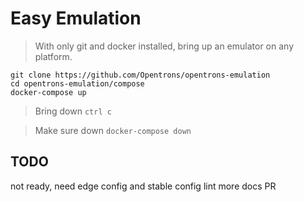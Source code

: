 # Easy Emulation

> With only git and docker installed, bring up an emulator on any platform.

```shell
git clone https://github.com/Opentrons/opentrons-emulation
cd opentrons-emulation/compose
docker-compose up
```

> Bring down `ctrl c`

> Make sure down `docker-compose down`


## TODO

not ready, need edge config and stable config
lint
more docs
PR
